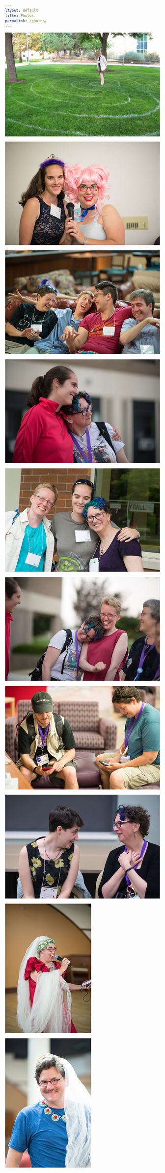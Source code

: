 ```yaml
---
layout: default
title: Photos
permalink: /photos/
---
```


<p><img src="/assets/images/pic11.jpg"></p>
<p><img src="/assets/images/horiz-cabaret.jpg"></p>
<p><img src="/assets/images/horiz-couch.jpg"></p>
<p><img src="/assets/images/horiz-outdoors1.jpg"></p>
<p><img src="/assets/images/horiz-outdoors2.jpg"></p>
<p><img src="/assets/images/horiz-outdoors3.jpg"></p>
<p><img src="/assets/images/horiz-phones.jpg"></p>
<p><img src="/assets/images/horiz-talk.jpg"></p>
<p><img src="/assets/images/vert-veil1.jpg"></p>
<p><img src="/assets/images/vert-veil2.jpg"></p>